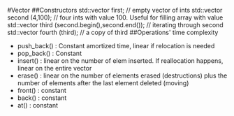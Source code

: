 #Vector
##Constructors
    std::vector<int> first;                                // empty vector of ints
    std::vector<int> second (4,100);                       // four ints with value 100. Useful for filling array with value
    std::vector<int> third (second.begin(),second.end());  // iterating through second
    std::vector<int> fourth (third);                       // a copy of third
##Operations' time complexity
- push_back() : Constant amortized time, linear if relocation is needed
- pop_back() : Constant
- insert() : linear on the number of elem inserted. If reallocation happens, linear on the entire vector
- erase() : linear on the number of elements erased (destructions) plus the number of elements after the last element deleted (moving)
- front() : constant
- back() : constant
- at() : constant
